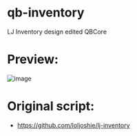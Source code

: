 # qb-inventory
LJ Inventory design edited QBCore

# Preview:
![image](https://user-images.githubusercontent.com/89866234/170887269-d832aeb2-9ccc-4fea-b6db-fec3520a4cf4.png)


# Original script:
- https://github.com/loljoshie/lj-inventory
